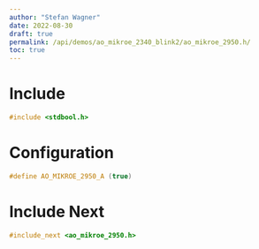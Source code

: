 ```yaml
---
author: "Stefan Wagner"
date: 2022-08-30
draft: true
permalink: /api/demos/ao_mikroe_2340_blink2/ao_mikroe_2950.h/
toc: true
---
```


# Include

```c
#include <stdbool.h>
```

# Configuration

```c
#define AO_MIKROE_2950_A (true)
```

# Include Next

```c
#include_next <ao_mikroe_2950.h>
```
